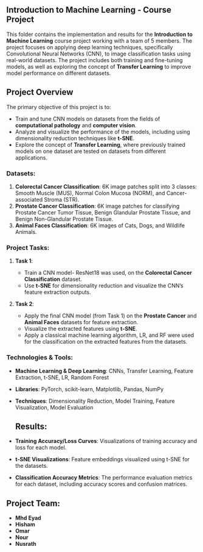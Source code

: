 ## Introduction to Machine Learning - Course Project

This folder contains the implementation and results for the **Introduction to Machine Learning** course project working with a team of 5 members. The project focuses on applying deep learning techniques, specifically Convolutional Neural Networks (CNN), to image classification tasks using real-world datasets. The project includes both training and fine-tuning models, as well as exploring the concept of **Transfer Learning** to improve model performance on different datasets.

## Project Overview

The primary objective of this project is to:
- Train and tune CNN models on datasets from the fields of **computational pathology** and **computer vision**.
- Analyze and visualize the performance of the models, including using dimensionality reduction techniques like **t-SNE**.
- Explore the concept of **Transfer Learning**, where previously trained models on one dataset are tested on datasets from different applications.

### Datasets:
1. **Colorectal Cancer Classification**: 6K image patches split into 3 classes: Smooth Muscle (MUS), Normal Colon Mucosa (NORM), and Cancer-associated Stroma (STR).
2. **Prostate Cancer Classification**: 6K image patches for classifying Prostate Cancer Tumor Tissue, Benign Glandular Prostate Tissue, and Benign Non-Glandular Prostate Tissue.
3. **Animal Faces Classification**: 6K images of Cats, Dogs, and Wildlife Animals.

### Project Tasks:
1. **Task 1**:
   - Train a CNN model- ResNet18 was used, on the **Colorectal Cancer Classification** dataset.
   - Use **t-SNE** for dimensionality reduction and visualize the CNN’s feature extraction outputs.
   
2. **Task 2**:
   - Apply the final CNN model (from Task 1) on the **Prostate Cancer** and **Animal Faces** datasets for feature extraction.
   - Visualize the extracted features using **t-SNE**.
   - Apply a classical machine learning algorithm, LR, and RF were used for the classification on the extracted features from the datasets.


### Technologies & Tools:
- **Machine Learning & Deep Learning**: CNNs, Transfer Learning, Feature Extraction, t-SNE, LR, Random Forest
- **Libraries**: PyTorch, scikit-learn, Matplotlib, Pandas, NumPy
- **Techniques**: Dimensionality Reduction, Model Training, Feature Visualization, Model Evaluation

  ## Results:
- **Training Accuracy/Loss Curves**: Visualizations of training accuracy and loss for each model.
- **t-SNE Visualizations**: Feature embeddings visualized using t-SNE for the datasets.
- **Classification Accuracy Metrics**: The performance evaluation metrics for each dataset, including accuracy scores and confusion matrices.

## Project Team:
- **Mhd Eyad**
- **Hisham**
- **Omar**
- **Nour**
- **Nusrath**

